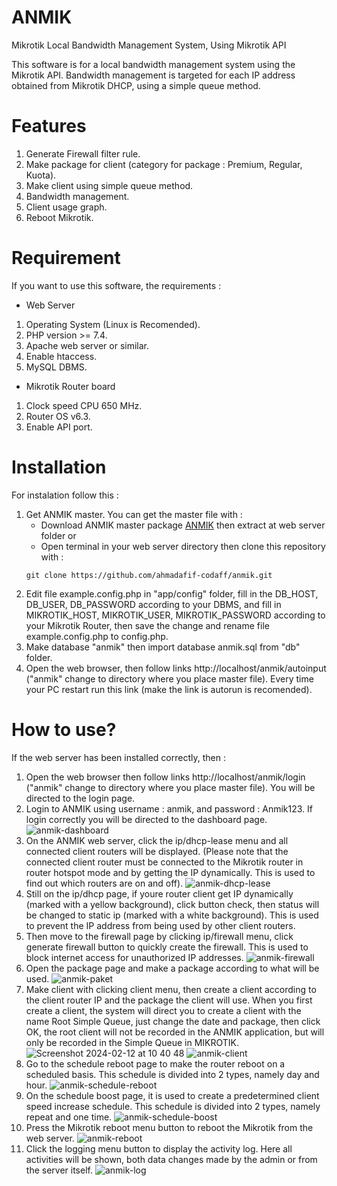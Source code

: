 # ANMIK
Mikrotik Local Bandwidth Management System, Using Mikrotik API

This software is for a local bandwidth management system using the Mikrotik API. Bandwidth management is targeted for each IP address obtained from Mikrotik DHCP, using a simple queue method.

# Features
1. Generate Firewall filter rule.
2. Make package for client (category for package : Premium, Regular, Kuota).
3. Make client using simple queue method.
4. Bandwidth management.
5. Client usage graph.
6. Reboot Mikrotik.

# Requirement
If you want to use this software, the requirements :
- Web Server
1. Operating System (Linux is Recomended).
2. PHP version >= 7.4.
3. Apache web server or similar.
4. Enable htaccess.
5. MySQL DBMS.
- Mikrotik Router board
1. Clock speed CPU 650 MHz.
2. Router OS v6.3.
3. Enable API port.

# Installation
For instalation follow this :
1. Get ANMIK master. You can get the master file with :
   - Download ANMIK master package [ANMIK](https://github.com/ahmadafif-codaff/anmik/archive/refs/heads/master.zip) then extract at web server folder or
   - Open terminal in your web server directory then clone this repository with :
   ```shel
   git clone https://github.com/ahmadafif-codaff/anmik.git
   ```
2. Edit file example.config.php in "app/config" folder, fill in the DB_HOST, DB_USER, DB_PASSWORD according to your DBMS, and fill in MIKROTIK_HOST, MIKROTIK_USER, MIKROTIK_PASSWORD according to your Mikrotik Router, then save the change and rename file example.config.php to config.php.
3. Make database "anmik" then import database anmik.sql from "db" folder.
4. Open the web browser, then follow links http://localhost/anmik/autoinput ("anmik" change to directory where you place master file). Every time your PC restart run this link (make the link is autorun is recomended).

# How to use?
If the web server has been installed correctly, then :
1. Open the web browser then follow links http://localhost/anmik/login ("anmik" change to directory where you place master file). You will be directed to the login page.
2. Login to ANMIK using username : anmik, and password : Anmik123. If login correctly you will be directed to the dashboard page.
![anmik-dashboard](https://github.com/ahmadafif-codaff/master-img/assets/146537873/52728234-8ee1-49a7-b837-d598b73e9d24)
3. On the ANMIK web server, click the ip/dhcp-lease menu and all connected client routers will be displayed. (Please note that the connected client router must be connected to the Mikrotik router in router hotspot mode and by getting the IP dynamically. This is used to find out which routers are on and off).
![anmik-dhcp-lease](https://github.com/ahmadafif-codaff/master-img/assets/146537873/498113f1-a71e-4971-a661-0d0874310487)
4. Still on the ip/dhcp page, if youre router client get IP dynamically (marked with a yellow background), click button check, then status will be changed to static ip (marked with a white background). This is used to prevent the IP address from being used by other client routers.
5. Then move to the firewall page by clicking ip/firewall menu, click generate firewall button to quickly create the firewall. This is used to block internet access for unauthorized IP addresses.
![anmik-firewall](https://github.com/ahmadafif-codaff/master-img/assets/146537873/dc4ade8b-7491-44f5-b0e4-f5a393ac4a52)
6. Open the package page and make a package according to what will be used.
![anmik-paket](https://github.com/ahmadafif-codaff/master-img/assets/146537873/8f0b4eac-856d-4718-8846-ecce15201ca8)
7. Make client with clicking client menu, then create a client according to the client router IP and the package the client will use. When you first create a client, the system will direct you to create a client with the name Root Simple Queue, just change the date and package, then click OK, the root client will not be recorded in the ANMIK application, but will only be recorded in the Simple Queue in MIKROTIK.
![Screenshot 2024-02-12 at 10 40 48](https://github.com/ahmadafif-codaff/master-img/assets/146537873/7a2eaf24-8abe-46b9-a8ef-cf5371abd672)
![anmik-client](https://github.com/ahmadafif-codaff/master-img/assets/146537873/da519282-b4e6-4405-a624-904055b636fc)
8. Go to the schedule reboot page to make the router reboot on a scheduled basis. This schedule is divided into 2 types, namely day and hour.
![anmik-schedule-reboot](https://github.com/ahmadafif-codaff/master-img/assets/146537873/e7704ab1-62fc-4df8-9ce1-3b17cbc8336c)
9. On the schedule boost page, it is used to create a predetermined client speed increase schedule. This schedule is divided into 2 types, namely repeat and one time.
![anmik-schedule-boost](https://github.com/ahmadafif-codaff/master-img/assets/146537873/a697bd05-db4a-4b9c-bfd8-a14847fc7482)
10. Press the Mikrotik reboot menu button to reboot the Mikrotik from the web server.
![anmik-reboot](https://github.com/ahmadafif-codaff/master-img/assets/146537873/03f7fbb7-86ea-437d-be22-180619d15a97)
11. Click the logging menu button to display the activity log. Here all activities will be shown, both data changes made by the admin or from the server itself.
![anmik-log](https://github.com/ahmadafif-codaff/master-img/assets/146537873/4cf8f2c3-c5ab-4a5c-953c-950b3c91a140)




